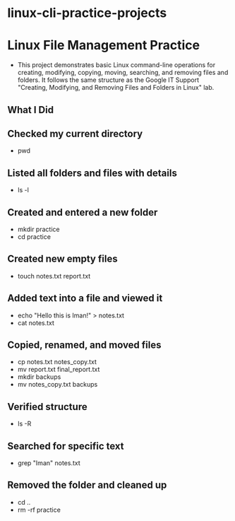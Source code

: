 # linux-cli-practice-projects

# Linux File Management Practice

- This project demonstrates basic Linux command-line operations for creating, modifying, copying, moving, searching, and removing files and folders.
  It follows the same structure as the Google IT Support "Creating, Modifying, and Removing Files and Folders in Linux" lab.

## What I Did

## Checked my current directory

- pwd


## Listed all folders and files with details

- ls -l


## Created and entered a new folder

- mkdir practice
- cd practice


## Created new empty files

- touch notes.txt report.txt


## Added text into a file and viewed it

- echo "Hello this is Iman!" > notes.txt
- cat notes.txt


## Copied, renamed, and moved files

- cp notes.txt notes_copy.txt
- mv report.txt final_report.txt
- mkdir backups
- mv notes_copy.txt backups


## Verified structure

- ls -R


## Searched for specific text

- grep "Iman" notes.txt 


## Removed the folder and cleaned up

- cd ..
- rm -rf practice

